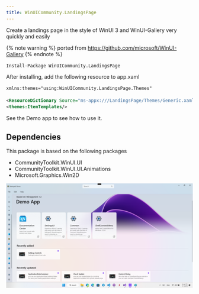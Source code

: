 ```yaml
---
title: WinUICommunity.LandingsPage
---
```


Create a landings page in the style of WinUI 3 and WinUI-Gallery very quickly and easily

{% note warning %}
ported from https://github.com/microsoft/WinUI-Gallery
{% endnote %}

```
Install-Package WinUICommunity.LandingsPage
```
After installing, add the following resource to app.xaml

```xml
xmlns:themes="using:WinUICommunity.LandingsPage.Themes"

<ResourceDictionary Source="ms-appx:///LandingsPage/Themes/Generic.xaml"/>
<themes:ItemTemplates/>
```
See the Demo app to see how to use it.

## Dependencies

This package is based on the following packages

- CommunityToolkit.WinUI.UI
- CommunityToolkit.WinUI.UI.Animations
- Microsoft.Graphics.Win2D

![LandingsPage](https://raw.githubusercontent.com/ghost1372/Resources/main/LandingsPage/0.png)